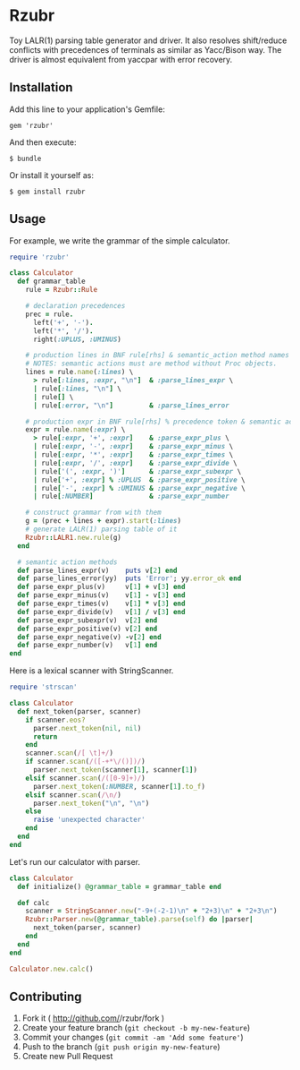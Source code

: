 # Rzubr

Toy LALR(1) parsing table generator and driver.
It also resolves shift/reduce conflicts with precedences of terminals
as similar as Yacc/Bison way.
The driver is almost equivalent from yaccpar with error recovery.

## Installation

Add this line to your application's Gemfile:

    gem 'rzubr'

And then execute:

    $ bundle

Or install it yourself as:

    $ gem install rzubr

## Usage

For example, we write the grammar of the simple calculator.

```ruby
require 'rzubr'

class Calculator
  def grammar_table
    rule = Rzubr::Rule

    # declaration precedences
    prec = rule.
      left('+', '-').
      left('*', '/').
      right(:UPLUS, :UMINUS)

    # production lines in BNF rule[rhs] & semantic_action method names
    # NOTES: semantic actions must are method without Proc objects.
    lines = rule.name(:lines) \
      > rule[:lines, :expr, "\n"]  & :parse_lines_expr \
      | rule[:lines, "\n"] \
      | rule[] \
      | rule[:error, "\n"]         & :parse_lines_error

    # production expr in BNF rule[rhs] % precedence token & semantic action
    expr = rule.name(:expr) \
      > rule[:expr, '+', :expr]    & :parse_expr_plus \
      | rule[:expr, '-', :expr]    & :parse_expr_minus \
      | rule[:expr, '*', :expr]    & :parse_expr_times \
      | rule[:expr, '/', :expr]    & :parse_expr_divide \
      | rule['(', :expr, ')']      & :parse_expr_subexpr \
      | rule['+', :expr] % :UPLUS  & :parse_expr_positive \
      | rule['-', :expr] % :UMINUS & :parse_expr_negative \
      | rule[:NUMBER]              & :parse_expr_number

    # construct grammar from with them
    g = (prec + lines + expr).start(:lines)
    # generate LALR(1) parsing table of it
    Rzubr::LALR1.new.rule(g)
  end

  # semantic action methods
  def parse_lines_expr(v)    puts v[2] end
  def parse_lines_error(yy)  puts 'Error'; yy.error_ok end
  def parse_expr_plus(v)     v[1] + v[3] end
  def parse_expr_minus(v)    v[1] - v[3] end
  def parse_expr_times(v)    v[1] * v[3] end
  def parse_expr_divide(v)   v[1] / v[3] end
  def parse_expr_subexpr(v)  v[2] end
  def parse_expr_positive(v) v[2] end
  def parse_expr_negative(v) -v[2] end
  def parse_expr_number(v)   v[1] end
end
```

Here is a lexical scanner with StringScanner.

```ruby
require 'strscan'

class Calculator
  def next_token(parser, scanner)
    if scanner.eos?
      parser.next_token(nil, nil)
      return
    end
    scanner.scan(/[ \t]+/)
    if scanner.scan(/([-+*\/()])/)
      parser.next_token(scanner[1], scanner[1])
    elsif scanner.scan(/([0-9]+)/)
      parser.next_token(:NUMBER, scanner[1].to_f)
    elsif scanner.scan(/\n/)
      parser.next_token("\n", "\n")
    else
      raise 'unexpected character'
    end
  end
end
```

Let's run our calculator with parser.

```ruby
class Calculator
  def initialize() @grammar_table = grammar_table end

  def calc
    scanner = StringScanner.new("-9+(-2-1)\n" + "2+3)\n" + "2+3\n")
    Rzubr::Parser.new(@grammar_table).parse(self) do |parser|
      next_token(parser, scanner)
    end
  end
end

Calculator.new.calc()
```

## Contributing

1. Fork it ( http://github.com/<my-github-username>/rzubr/fork )
2. Create your feature branch (`git checkout -b my-new-feature`)
3. Commit your changes (`git commit -am 'Add some feature'`)
4. Push to the branch (`git push origin my-new-feature`)
5. Create new Pull Request
